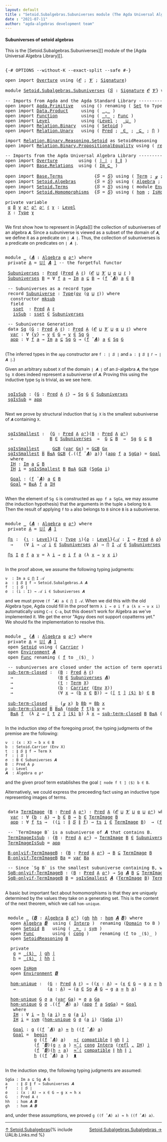 ```yaml
---
layout: default
title : "Setoid.Subalgebras.Subuniverses module (The Agda Universal Algebra Library)"
date : "2021-07-11"
author: "agda-algebras development team"
---
```


#### <a id="subuniverses-of-setoid-algebras">Subuniverses of setoid algebras</a>

This is the [Setoid.Subalgebras.Subuniverses][] module of the [Agda Universal Algebra Library][].

<pre class="Agda">

<a id="368" class="Symbol">{-#</a> <a id="372" class="Keyword">OPTIONS</a> <a id="380" class="Pragma">--without-K</a> <a id="392" class="Pragma">--exact-split</a> <a id="406" class="Pragma">--safe</a> <a id="413" class="Symbol">#-}</a>

<a id="418" class="Keyword">open</a> <a id="423" class="Keyword">import</a> <a id="430" href="Overture.html" class="Module">Overture</a> <a id="439" class="Keyword">using</a> <a id="445" class="Symbol">(</a><a id="446" href="Overture.Signatures.html#648" class="Generalizable">𝓞</a> <a id="448" class="Symbol">;</a> <a id="450" href="Overture.Signatures.html#650" class="Generalizable">𝓥</a> <a id="452" class="Symbol">;</a> <a id="454" href="Overture.Signatures.html#3282" class="Function">Signature</a><a id="463" class="Symbol">)</a>

<a id="466" class="Keyword">module</a> <a id="473" href="Setoid.Subalgebras.Subuniverses.html" class="Module">Setoid.Subalgebras.Subuniverses</a> <a id="505" class="Symbol">{</a><a id="506" href="Setoid.Subalgebras.Subuniverses.html#506" class="Bound">𝑆</a> <a id="508" class="Symbol">:</a> <a id="510" href="Overture.Signatures.html#3282" class="Function">Signature</a> <a id="520" href="Overture.Signatures.html#648" class="Generalizable">𝓞</a> <a id="522" href="Overture.Signatures.html#650" class="Generalizable">𝓥</a><a id="523" class="Symbol">}</a> <a id="525" class="Keyword">where</a>

<a id="532" class="Comment">-- Imports from Agda and the Agda Standard Library ----------------------------------</a>
<a id="618" class="Keyword">open</a> <a id="623" class="Keyword">import</a> <a id="630" href="Agda.Primitive.html" class="Module">Agda.Primitive</a>   <a id="647" class="Keyword">using</a> <a id="653" class="Symbol">()</a> <a id="656" class="Keyword">renaming</a> <a id="665" class="Symbol">(</a> <a id="667" href="Agda.Primitive.html#326" class="Primitive">Set</a> <a id="671" class="Symbol">to</a> <a id="674" class="Primitive">Type</a> <a id="679" class="Symbol">)</a>
<a id="681" class="Keyword">open</a> <a id="686" class="Keyword">import</a> <a id="693" href="Data.Product.html" class="Module">Data.Product</a>     <a id="710" class="Keyword">using</a> <a id="716" class="Symbol">(</a> <a id="718" href="Agda.Builtin.Sigma.html#236" class="InductiveConstructor Operator">_,_</a> <a id="722" class="Symbol">)</a>
<a id="724" class="Keyword">open</a> <a id="729" class="Keyword">import</a> <a id="736" href="Function.html" class="Module">Function</a>         <a id="753" class="Keyword">using</a> <a id="759" class="Symbol">(</a> <a id="761" href="Function.Base.html#1031" class="Function Operator">_∘_</a> <a id="765" class="Symbol">;</a> <a id="767" href="Function.Bundles.html#1868" class="Record">Func</a> <a id="772" class="Symbol">)</a>
<a id="774" class="Keyword">open</a> <a id="779" class="Keyword">import</a> <a id="786" href="Level.html" class="Module">Level</a>            <a id="803" class="Keyword">using</a> <a id="809" class="Symbol">(</a><a id="810" href="Agda.Primitive.html#597" class="Postulate">Level</a> <a id="816" class="Symbol">;</a>  <a id="819" href="Agda.Primitive.html#810" class="Primitive Operator">_⊔_</a> <a id="823" class="Symbol">)</a>
<a id="825" class="Keyword">open</a> <a id="830" class="Keyword">import</a> <a id="837" href="Relation.Binary.html" class="Module">Relation.Binary</a>  <a id="854" class="Keyword">using</a> <a id="860" class="Symbol">(</a> <a id="862" href="Relation.Binary.Bundles.html#1009" class="Record">Setoid</a> <a id="869" class="Symbol">)</a>
<a id="871" class="Keyword">open</a> <a id="876" class="Keyword">import</a> <a id="883" href="Relation.Unary.html" class="Module">Relation.Unary</a>   <a id="900" class="Keyword">using</a> <a id="906" class="Symbol">(</a> <a id="908" href="Relation.Unary.html#1101" class="Function">Pred</a> <a id="913" class="Symbol">;</a> <a id="915" href="Relation.Unary.html#1523" class="Function Operator">_∈_</a> <a id="919" class="Symbol">;</a> <a id="921" href="Relation.Unary.html#1742" class="Function Operator">_⊆_</a> <a id="925" class="Symbol">;</a> <a id="927" href="Relation.Unary.html#4741" class="Function">⋂</a> <a id="929" class="Symbol">)</a>

<a id="932" class="Keyword">import</a> <a id="939" href="Relation.Binary.Reasoning.Setoid.html" class="Module">Relation.Binary.Reasoning.Setoid</a> <a id="972" class="Symbol">as</a> <a id="975" class="Module">SetoidReasoning</a>
<a id="991" class="Keyword">open</a> <a id="996" class="Keyword">import</a> <a id="1003" href="Relation.Binary.PropositionalEquality.html" class="Module">Relation.Binary.PropositionalEquality</a> <a id="1041" class="Keyword">using</a> <a id="1047" class="Symbol">(</a> <a id="1049" href="Agda.Builtin.Equality.html#208" class="InductiveConstructor">refl</a> <a id="1054" class="Symbol">)</a>

<a id="1057" class="Comment">-- Imports from the Agda Universal Algebra Library ----------------------------------</a>
<a id="1143" class="Keyword">open</a> <a id="1148" class="Keyword">import</a> <a id="1155" href="Overture.html" class="Module">Overture</a>        <a id="1171" class="Keyword">using</a> <a id="1177" class="Symbol">(</a> <a id="1179" href="Overture.Basic.html#4326" class="Function Operator">∣_∣</a> <a id="1183" class="Symbol">;</a> <a id="1185" href="Overture.Basic.html#4364" class="Function Operator">∥_∥</a> <a id="1189" class="Symbol">)</a>
<a id="1191" class="Keyword">open</a> <a id="1196" class="Keyword">import</a> <a id="1203" href="Base.Relations.html" class="Module">Base.Relations</a>  <a id="1219" class="Keyword">using</a> <a id="1225" class="Symbol">(</a> <a id="1227" href="Base.Relations.Discrete.html#2326" class="Function Operator">Im_⊆_</a> <a id="1233" class="Symbol">)</a>

<a id="1236" class="Keyword">open</a> <a id="1241" class="Keyword">import</a> <a id="1248" href="Base.Terms.html" class="Module">Base.Terms</a>            <a id="1270" class="Symbol">{</a><a id="1271" class="Argument">𝑆</a> <a id="1273" class="Symbol">=</a> <a id="1275" href="Setoid.Subalgebras.Subuniverses.html#506" class="Bound">𝑆</a><a id="1276" class="Symbol">}</a> <a id="1278" class="Keyword">using</a> <a id="1284" class="Symbol">(</a> <a id="1286" href="Base.Terms.Basic.html#2087" class="Datatype">Term</a> <a id="1291" class="Symbol">;</a> <a id="1293" href="Base.Terms.Basic.html#2128" class="InductiveConstructor">ℊ</a> <a id="1295" class="Symbol">;</a> <a id="1297" href="Base.Terms.Basic.html#2170" class="InductiveConstructor">node</a> <a id="1302" class="Symbol">)</a>
<a id="1304" class="Keyword">open</a> <a id="1309" class="Keyword">import</a> <a id="1316" href="Setoid.Algebras.html" class="Module">Setoid.Algebras</a>       <a id="1338" class="Symbol">{</a><a id="1339" class="Argument">𝑆</a> <a id="1341" class="Symbol">=</a> <a id="1343" href="Setoid.Subalgebras.Subuniverses.html#506" class="Bound">𝑆</a><a id="1344" class="Symbol">}</a> <a id="1346" class="Keyword">using</a> <a id="1352" class="Symbol">(</a> <a id="1354" href="Setoid.Algebras.Basic.html#2837" class="Record">Algebra</a> <a id="1362" class="Symbol">;</a> <a id="1364" href="Setoid.Algebras.Basic.html#3667" class="Function Operator">𝕌[_]</a> <a id="1369" class="Symbol">;</a> <a id="1371" href="Setoid.Algebras.Basic.html#3776" class="Function Operator">_̂_</a> <a id="1375" class="Symbol">;</a> <a id="1377" href="Setoid.Algebras.Basic.html#1068" class="Function">ov</a> <a id="1380" class="Symbol">)</a>
<a id="1382" class="Keyword">open</a> <a id="1387" class="Keyword">import</a> <a id="1394" href="Setoid.Terms.html" class="Module">Setoid.Terms</a>          <a id="1416" class="Symbol">{</a><a id="1417" class="Argument">𝑆</a> <a id="1419" class="Symbol">=</a> <a id="1421" href="Setoid.Subalgebras.Subuniverses.html#506" class="Bound">𝑆</a><a id="1422" class="Symbol">}</a> <a id="1424" class="Keyword">using</a> <a id="1430" class="Symbol">(</a> <a id="1432" class="Keyword">module</a> <a id="1439" href="Setoid.Terms.Basic.html#3846" class="Module">Environment</a> <a id="1451" class="Symbol">)</a>
<a id="1453" class="Keyword">open</a> <a id="1458" class="Keyword">import</a> <a id="1465" href="Setoid.Homomorphisms.html" class="Module">Setoid.Homomorphisms</a>  <a id="1487" class="Symbol">{</a><a id="1488" class="Argument">𝑆</a> <a id="1490" class="Symbol">=</a> <a id="1492" href="Setoid.Subalgebras.Subuniverses.html#506" class="Bound">𝑆</a><a id="1493" class="Symbol">}</a> <a id="1495" class="Keyword">using</a> <a id="1501" class="Symbol">(</a> <a id="1503" href="Setoid.Homomorphisms.Basic.html#1918" class="Function">hom</a> <a id="1507" class="Symbol">;</a> <a id="1509" href="Setoid.Homomorphisms.Basic.html#1825" class="Record">IsHom</a> <a id="1515" class="Symbol">)</a>

<a id="1518" class="Keyword">private</a> <a id="1526" class="Keyword">variable</a>
 <a id="1536" href="Setoid.Subalgebras.Subuniverses.html#1536" class="Generalizable">α</a> <a id="1538" href="Setoid.Subalgebras.Subuniverses.html#1538" class="Generalizable">β</a> <a id="1540" href="Setoid.Subalgebras.Subuniverses.html#1540" class="Generalizable">γ</a> <a id="1542" href="Setoid.Subalgebras.Subuniverses.html#1542" class="Generalizable">ρᵃ</a> <a id="1545" href="Setoid.Subalgebras.Subuniverses.html#1545" class="Generalizable">ρᵇ</a> <a id="1548" href="Setoid.Subalgebras.Subuniverses.html#1548" class="Generalizable">ρᶜ</a> <a id="1551" href="Setoid.Subalgebras.Subuniverses.html#1551" class="Generalizable">ℓ</a> <a id="1553" href="Setoid.Subalgebras.Subuniverses.html#1553" class="Generalizable">χ</a> <a id="1555" class="Symbol">:</a> <a id="1557" href="Agda.Primitive.html#597" class="Postulate">Level</a>
 <a id="1564" href="Setoid.Subalgebras.Subuniverses.html#1564" class="Generalizable">X</a> <a id="1566" class="Symbol">:</a> <a id="1568" href="Setoid.Subalgebras.Subuniverses.html#674" class="Primitive">Type</a> <a id="1573" href="Setoid.Subalgebras.Subuniverses.html#1553" class="Generalizable">χ</a>

</pre>

We first show how to represent in [Agda][] the collection of subuniverses of an algebra `𝑨`.  Since a subuniverse is viewed as a subset of the domain of `𝑨`, we define it as a predicate on `∣ 𝑨 ∣`.  Thus, the collection of subuniverses is a predicate on predicates on `∣ 𝑨 ∣`.

<pre class="Agda">

<a id="1880" class="Keyword">module</a> <a id="1887" href="Setoid.Subalgebras.Subuniverses.html#1887" class="Module">_</a> <a id="1889" class="Symbol">(</a><a id="1890" href="Setoid.Subalgebras.Subuniverses.html#1890" class="Bound">𝑨</a> <a id="1892" class="Symbol">:</a> <a id="1894" href="Setoid.Algebras.Basic.html#2837" class="Record">Algebra</a> <a id="1902" href="Setoid.Subalgebras.Subuniverses.html#1536" class="Generalizable">α</a> <a id="1904" href="Setoid.Subalgebras.Subuniverses.html#1542" class="Generalizable">ρᵃ</a><a id="1906" class="Symbol">)</a> <a id="1908" class="Keyword">where</a>
 <a id="1915" class="Keyword">private</a> <a id="1923" href="Setoid.Subalgebras.Subuniverses.html#1923" class="Function">A</a> <a id="1925" class="Symbol">=</a> <a id="1927" href="Setoid.Algebras.Basic.html#3667" class="Function Operator">𝕌[</a> <a id="1930" href="Setoid.Subalgebras.Subuniverses.html#1890" class="Bound">𝑨</a> <a id="1932" href="Setoid.Algebras.Basic.html#3667" class="Function Operator">]</a> <a id="1934" class="Comment">-- the forgetful functor</a>

 <a id="1961" href="Setoid.Subalgebras.Subuniverses.html#1961" class="Function">Subuniverses</a> <a id="1974" class="Symbol">:</a> <a id="1976" href="Relation.Unary.html#1101" class="Function">Pred</a> <a id="1981" class="Symbol">(</a><a id="1982" href="Relation.Unary.html#1101" class="Function">Pred</a> <a id="1987" href="Setoid.Subalgebras.Subuniverses.html#1923" class="Function">A</a> <a id="1989" href="Setoid.Subalgebras.Subuniverses.html#1551" class="Generalizable">ℓ</a><a id="1990" class="Symbol">)</a> <a id="1992" class="Symbol">(</a><a id="1993" href="Setoid.Subalgebras.Subuniverses.html#520" class="Bound">𝓞</a> <a id="1995" href="Agda.Primitive.html#810" class="Primitive Operator">⊔</a> <a id="1997" href="Setoid.Subalgebras.Subuniverses.html#522" class="Bound">𝓥</a> <a id="1999" href="Agda.Primitive.html#810" class="Primitive Operator">⊔</a> <a id="2001" href="Setoid.Subalgebras.Subuniverses.html#1902" class="Bound">α</a> <a id="2003" href="Agda.Primitive.html#810" class="Primitive Operator">⊔</a> <a id="2005" href="Setoid.Subalgebras.Subuniverses.html#1551" class="Generalizable">ℓ</a> <a id="2007" class="Symbol">)</a>
 <a id="2010" href="Setoid.Subalgebras.Subuniverses.html#1961" class="Function">Subuniverses</a> <a id="2023" href="Setoid.Subalgebras.Subuniverses.html#2023" class="Bound">B</a> <a id="2025" class="Symbol">=</a> <a id="2027" class="Symbol">∀</a> <a id="2029" href="Setoid.Subalgebras.Subuniverses.html#2029" class="Bound">f</a> <a id="2031" href="Setoid.Subalgebras.Subuniverses.html#2031" class="Bound">a</a> <a id="2033" class="Symbol">→</a> <a id="2035" href="Base.Relations.Discrete.html#2326" class="Function Operator">Im</a> <a id="2038" href="Setoid.Subalgebras.Subuniverses.html#2031" class="Bound">a</a> <a id="2040" href="Base.Relations.Discrete.html#2326" class="Function Operator">⊆</a> <a id="2042" href="Setoid.Subalgebras.Subuniverses.html#2023" class="Bound">B</a> <a id="2044" class="Symbol">→</a> <a id="2046" class="Symbol">(</a><a id="2047" href="Setoid.Subalgebras.Subuniverses.html#2029" class="Bound">f</a> <a id="2049" href="Setoid.Algebras.Basic.html#3776" class="Function Operator">̂</a> <a id="2051" href="Setoid.Subalgebras.Subuniverses.html#1890" class="Bound">𝑨</a><a id="2052" class="Symbol">)</a> <a id="2054" href="Setoid.Subalgebras.Subuniverses.html#2031" class="Bound">a</a> <a id="2056" href="Relation.Unary.html#1523" class="Function Operator">∈</a> <a id="2058" href="Setoid.Subalgebras.Subuniverses.html#2023" class="Bound">B</a>

 <a id="2062" class="Comment">-- Subuniverses as a record type</a>
 <a id="2096" class="Keyword">record</a> <a id="2103" href="Setoid.Subalgebras.Subuniverses.html#2103" class="Record">Subuniverse</a> <a id="2115" class="Symbol">:</a> <a id="2117" href="Setoid.Subalgebras.Subuniverses.html#674" class="Primitive">Type</a><a id="2121" class="Symbol">(</a><a id="2122" href="Setoid.Algebras.Basic.html#1068" class="Function">ov</a> <a id="2125" class="Symbol">(</a><a id="2126" href="Setoid.Subalgebras.Subuniverses.html#1902" class="Bound">α</a> <a id="2128" href="Agda.Primitive.html#810" class="Primitive Operator">⊔</a> <a id="2130" href="Setoid.Subalgebras.Subuniverses.html#2130" class="Bound">ℓ</a><a id="2131" class="Symbol">))</a> <a id="2134" class="Keyword">where</a>
  <a id="2142" class="Keyword">constructor</a> <a id="2154" href="Setoid.Subalgebras.Subuniverses.html#2154" class="InductiveConstructor">mksub</a>
  <a id="2162" class="Keyword">field</a>
   <a id="2171" href="Setoid.Subalgebras.Subuniverses.html#2171" class="Field">sset</a>  <a id="2177" class="Symbol">:</a> <a id="2179" href="Relation.Unary.html#1101" class="Function">Pred</a> <a id="2184" href="Setoid.Subalgebras.Subuniverses.html#1923" class="Function">A</a> <a id="2186" href="Setoid.Subalgebras.Subuniverses.html#2130" class="Bound">ℓ</a>
   <a id="2191" href="Setoid.Subalgebras.Subuniverses.html#2191" class="Field">isSub</a> <a id="2197" class="Symbol">:</a> <a id="2199" href="Setoid.Subalgebras.Subuniverses.html#2171" class="Field">sset</a> <a id="2204" href="Relation.Unary.html#1523" class="Function Operator">∈</a> <a id="2206" href="Setoid.Subalgebras.Subuniverses.html#1961" class="Function">Subuniverses</a>

 <a id="2221" class="Comment">-- Subuniverse Generation</a>
 <a id="2248" class="Keyword">data</a> <a id="2253" href="Setoid.Subalgebras.Subuniverses.html#2253" class="Datatype">Sg</a> <a id="2256" class="Symbol">(</a><a id="2257" href="Setoid.Subalgebras.Subuniverses.html#2257" class="Bound">G</a> <a id="2259" class="Symbol">:</a> <a id="2261" href="Relation.Unary.html#1101" class="Function">Pred</a> <a id="2266" href="Setoid.Subalgebras.Subuniverses.html#1923" class="Function">A</a> <a id="2268" href="Setoid.Subalgebras.Subuniverses.html#1551" class="Generalizable">ℓ</a><a id="2269" class="Symbol">)</a> <a id="2271" class="Symbol">:</a> <a id="2273" href="Relation.Unary.html#1101" class="Function">Pred</a> <a id="2278" href="Setoid.Subalgebras.Subuniverses.html#1923" class="Function">A</a> <a id="2280" class="Symbol">(</a><a id="2281" href="Setoid.Subalgebras.Subuniverses.html#520" class="Bound">𝓞</a> <a id="2283" href="Agda.Primitive.html#810" class="Primitive Operator">⊔</a> <a id="2285" href="Setoid.Subalgebras.Subuniverses.html#522" class="Bound">𝓥</a> <a id="2287" href="Agda.Primitive.html#810" class="Primitive Operator">⊔</a> <a id="2289" href="Setoid.Subalgebras.Subuniverses.html#1902" class="Bound">α</a> <a id="2291" href="Agda.Primitive.html#810" class="Primitive Operator">⊔</a> <a id="2293" href="Setoid.Subalgebras.Subuniverses.html#2268" class="Bound">ℓ</a><a id="2294" class="Symbol">)</a> <a id="2296" class="Keyword">where</a>
  <a id="2304" href="Setoid.Subalgebras.Subuniverses.html#2304" class="InductiveConstructor">var</a> <a id="2308" class="Symbol">:</a> <a id="2310" class="Symbol">∀</a> <a id="2312" class="Symbol">{</a><a id="2313" href="Setoid.Subalgebras.Subuniverses.html#2313" class="Bound">v</a><a id="2314" class="Symbol">}</a> <a id="2316" class="Symbol">→</a> <a id="2318" href="Setoid.Subalgebras.Subuniverses.html#2313" class="Bound">v</a> <a id="2320" href="Relation.Unary.html#1523" class="Function Operator">∈</a> <a id="2322" href="Setoid.Subalgebras.Subuniverses.html#2257" class="Bound">G</a> <a id="2324" class="Symbol">→</a> <a id="2326" href="Setoid.Subalgebras.Subuniverses.html#2313" class="Bound">v</a> <a id="2328" href="Relation.Unary.html#1523" class="Function Operator">∈</a> <a id="2330" href="Setoid.Subalgebras.Subuniverses.html#2253" class="Datatype">Sg</a> <a id="2333" href="Setoid.Subalgebras.Subuniverses.html#2257" class="Bound">G</a>
  <a id="2337" href="Setoid.Subalgebras.Subuniverses.html#2337" class="InductiveConstructor">app</a> <a id="2341" class="Symbol">:</a> <a id="2343" class="Symbol">∀</a> <a id="2345" href="Setoid.Subalgebras.Subuniverses.html#2345" class="Bound">f</a> <a id="2347" href="Setoid.Subalgebras.Subuniverses.html#2347" class="Bound">a</a> <a id="2349" class="Symbol">→</a> <a id="2351" href="Base.Relations.Discrete.html#2326" class="Function Operator">Im</a> <a id="2354" href="Setoid.Subalgebras.Subuniverses.html#2347" class="Bound">a</a> <a id="2356" href="Base.Relations.Discrete.html#2326" class="Function Operator">⊆</a> <a id="2358" href="Setoid.Subalgebras.Subuniverses.html#2253" class="Datatype">Sg</a> <a id="2361" href="Setoid.Subalgebras.Subuniverses.html#2257" class="Bound">G</a> <a id="2363" class="Symbol">→</a> <a id="2365" class="Symbol">(</a><a id="2366" href="Setoid.Subalgebras.Subuniverses.html#2345" class="Bound">f</a> <a id="2368" href="Setoid.Algebras.Basic.html#3776" class="Function Operator">̂</a> <a id="2370" href="Setoid.Subalgebras.Subuniverses.html#1890" class="Bound">𝑨</a><a id="2371" class="Symbol">)</a> <a id="2373" href="Setoid.Subalgebras.Subuniverses.html#2347" class="Bound">a</a> <a id="2375" href="Relation.Unary.html#1523" class="Function Operator">∈</a> <a id="2377" href="Setoid.Subalgebras.Subuniverses.html#2253" class="Datatype">Sg</a> <a id="2380" href="Setoid.Subalgebras.Subuniverses.html#2257" class="Bound">G</a>

</pre>

(The inferred types in the `app` constructor are `f : ∣ 𝑆 ∣` and `a : ∥ 𝑆 ∥ 𝑓 → ∣ 𝑨 ∣`.)

Given an arbitrary subset `X` of the domain `∣ 𝑨 ∣` of an `𝑆`-algebra `𝑨`, the
type `Sg X` does indeed represent a subuniverse of `𝑨`. Proving this using the
inductive type `Sg` is trivial, as we see here.

<pre class="Agda">

 <a id="2707" href="Setoid.Subalgebras.Subuniverses.html#2707" class="Function">sgIsSub</a> <a id="2715" class="Symbol">:</a> <a id="2717" class="Symbol">{</a><a id="2718" href="Setoid.Subalgebras.Subuniverses.html#2718" class="Bound">G</a> <a id="2720" class="Symbol">:</a> <a id="2722" href="Relation.Unary.html#1101" class="Function">Pred</a> <a id="2727" href="Setoid.Subalgebras.Subuniverses.html#1923" class="Function">A</a> <a id="2729" href="Setoid.Subalgebras.Subuniverses.html#1551" class="Generalizable">ℓ</a><a id="2730" class="Symbol">}</a> <a id="2732" class="Symbol">→</a> <a id="2734" href="Setoid.Subalgebras.Subuniverses.html#2253" class="Datatype">Sg</a> <a id="2737" href="Setoid.Subalgebras.Subuniverses.html#2718" class="Bound">G</a> <a id="2739" href="Relation.Unary.html#1523" class="Function Operator">∈</a> <a id="2741" href="Setoid.Subalgebras.Subuniverses.html#1961" class="Function">Subuniverses</a>
 <a id="2755" href="Setoid.Subalgebras.Subuniverses.html#2707" class="Function">sgIsSub</a> <a id="2763" class="Symbol">=</a> <a id="2765" href="Setoid.Subalgebras.Subuniverses.html#2337" class="InductiveConstructor">app</a>

</pre>

Next we prove by structural induction that `Sg X` is the smallest subuniverse of `𝑨` containing `X`.

<pre class="Agda">

 <a id="2899" href="Setoid.Subalgebras.Subuniverses.html#2899" class="Function">sgIsSmallest</a> <a id="2912" class="Symbol">:</a>  <a id="2915" class="Symbol">{</a><a id="2916" href="Setoid.Subalgebras.Subuniverses.html#2916" class="Bound">G</a> <a id="2918" class="Symbol">:</a> <a id="2920" href="Relation.Unary.html#1101" class="Function">Pred</a> <a id="2925" href="Setoid.Subalgebras.Subuniverses.html#1923" class="Function">A</a> <a id="2927" href="Setoid.Subalgebras.Subuniverses.html#1904" class="Bound">ρᵃ</a><a id="2929" class="Symbol">}(</a><a id="2931" href="Setoid.Subalgebras.Subuniverses.html#2931" class="Bound">B</a> <a id="2933" class="Symbol">:</a> <a id="2935" href="Relation.Unary.html#1101" class="Function">Pred</a> <a id="2940" href="Setoid.Subalgebras.Subuniverses.html#1923" class="Function">A</a> <a id="2942" href="Setoid.Subalgebras.Subuniverses.html#1545" class="Generalizable">ρᵇ</a><a id="2944" class="Symbol">)</a>
  <a id="2948" class="Symbol">→</a>              <a id="2963" href="Setoid.Subalgebras.Subuniverses.html#2931" class="Bound">B</a> <a id="2965" href="Relation.Unary.html#1523" class="Function Operator">∈</a> <a id="2967" href="Setoid.Subalgebras.Subuniverses.html#1961" class="Function">Subuniverses</a>  <a id="2981" class="Symbol">→</a>  <a id="2984" href="Setoid.Subalgebras.Subuniverses.html#2916" class="Bound">G</a> <a id="2986" href="Relation.Unary.html#1742" class="Function Operator">⊆</a> <a id="2988" href="Setoid.Subalgebras.Subuniverses.html#2931" class="Bound">B</a>  <a id="2991" class="Symbol">→</a>  <a id="2994" href="Setoid.Subalgebras.Subuniverses.html#2253" class="Datatype">Sg</a> <a id="2997" href="Setoid.Subalgebras.Subuniverses.html#2916" class="Bound">G</a> <a id="2999" href="Relation.Unary.html#1742" class="Function Operator">⊆</a> <a id="3001" href="Setoid.Subalgebras.Subuniverses.html#2931" class="Bound">B</a>

 <a id="3005" href="Setoid.Subalgebras.Subuniverses.html#2899" class="Function">sgIsSmallest</a> <a id="3018" class="Symbol">_</a> <a id="3020" class="Symbol">_</a> <a id="3022" href="Setoid.Subalgebras.Subuniverses.html#3022" class="Bound">G⊆B</a> <a id="3026" class="Symbol">(</a><a id="3027" href="Setoid.Subalgebras.Subuniverses.html#2304" class="InductiveConstructor">var</a> <a id="3031" href="Setoid.Subalgebras.Subuniverses.html#3031" class="Bound">Gx</a><a id="3033" class="Symbol">)</a> <a id="3035" class="Symbol">=</a> <a id="3037" href="Setoid.Subalgebras.Subuniverses.html#3022" class="Bound">G⊆B</a> <a id="3041" href="Setoid.Subalgebras.Subuniverses.html#3031" class="Bound">Gx</a>
 <a id="3045" href="Setoid.Subalgebras.Subuniverses.html#2899" class="Function">sgIsSmallest</a> <a id="3058" href="Setoid.Subalgebras.Subuniverses.html#3058" class="Bound">B</a> <a id="3060" href="Setoid.Subalgebras.Subuniverses.html#3060" class="Bound">B≤A</a> <a id="3064" href="Setoid.Subalgebras.Subuniverses.html#3064" class="Bound">G⊆B</a> <a id="3068" class="Symbol">{</a><a id="3069" class="DottedPattern Symbol">.((</a><a id="3072" href="Setoid.Subalgebras.Subuniverses.html#3088" class="DottedPattern Bound">f</a> <a id="3074" href="Setoid.Algebras.Basic.html#3776" class="DottedPattern Function Operator">̂</a> <a id="3076" href="Setoid.Subalgebras.Subuniverses.html#1890" class="DottedPattern Bound">𝑨</a><a id="3077" class="DottedPattern Symbol">)</a> <a id="3079" href="Setoid.Subalgebras.Subuniverses.html#3090" class="DottedPattern Bound">a</a><a id="3080" class="DottedPattern Symbol">)</a><a id="3081" class="Symbol">}</a> <a id="3083" class="Symbol">(</a><a id="3084" href="Setoid.Subalgebras.Subuniverses.html#2337" class="InductiveConstructor">app</a> <a id="3088" href="Setoid.Subalgebras.Subuniverses.html#3088" class="Bound">f</a> <a id="3090" href="Setoid.Subalgebras.Subuniverses.html#3090" class="Bound">a</a> <a id="3092" href="Setoid.Subalgebras.Subuniverses.html#3092" class="Bound">SgGa</a><a id="3096" class="Symbol">)</a> <a id="3098" class="Symbol">=</a> <a id="3100" href="Setoid.Subalgebras.Subuniverses.html#3173" class="Function">Goal</a>
  <a id="3107" class="Keyword">where</a>
  <a id="3115" href="Setoid.Subalgebras.Subuniverses.html#3115" class="Function">IH</a> <a id="3118" class="Symbol">:</a> <a id="3120" href="Base.Relations.Discrete.html#2326" class="Function Operator">Im</a> <a id="3123" href="Setoid.Subalgebras.Subuniverses.html#3090" class="Bound">a</a> <a id="3125" href="Base.Relations.Discrete.html#2326" class="Function Operator">⊆</a> <a id="3127" href="Setoid.Subalgebras.Subuniverses.html#3058" class="Bound">B</a>
  <a id="3131" href="Setoid.Subalgebras.Subuniverses.html#3115" class="Function">IH</a> <a id="3134" href="Setoid.Subalgebras.Subuniverses.html#3134" class="Bound">i</a> <a id="3136" class="Symbol">=</a> <a id="3138" href="Setoid.Subalgebras.Subuniverses.html#2899" class="Function">sgIsSmallest</a> <a id="3151" href="Setoid.Subalgebras.Subuniverses.html#3058" class="Bound">B</a> <a id="3153" href="Setoid.Subalgebras.Subuniverses.html#3060" class="Bound">B≤A</a> <a id="3157" href="Setoid.Subalgebras.Subuniverses.html#3064" class="Bound">G⊆B</a> <a id="3161" class="Symbol">(</a><a id="3162" href="Setoid.Subalgebras.Subuniverses.html#3092" class="Bound">SgGa</a> <a id="3167" href="Setoid.Subalgebras.Subuniverses.html#3134" class="Bound">i</a><a id="3168" class="Symbol">)</a>

  <a id="3173" href="Setoid.Subalgebras.Subuniverses.html#3173" class="Function">Goal</a> <a id="3178" class="Symbol">:</a> <a id="3180" class="Symbol">(</a><a id="3181" href="Setoid.Subalgebras.Subuniverses.html#3088" class="Bound">f</a> <a id="3183" href="Setoid.Algebras.Basic.html#3776" class="Function Operator">̂</a> <a id="3185" href="Setoid.Subalgebras.Subuniverses.html#1890" class="Bound">𝑨</a><a id="3186" class="Symbol">)</a> <a id="3188" href="Setoid.Subalgebras.Subuniverses.html#3090" class="Bound">a</a> <a id="3190" href="Relation.Unary.html#1523" class="Function Operator">∈</a> <a id="3192" href="Setoid.Subalgebras.Subuniverses.html#3058" class="Bound">B</a>
  <a id="3196" href="Setoid.Subalgebras.Subuniverses.html#3173" class="Function">Goal</a> <a id="3201" class="Symbol">=</a> <a id="3203" href="Setoid.Subalgebras.Subuniverses.html#3060" class="Bound">B≤A</a> <a id="3207" href="Setoid.Subalgebras.Subuniverses.html#3088" class="Bound">f</a> <a id="3209" href="Setoid.Subalgebras.Subuniverses.html#3090" class="Bound">a</a> <a id="3211" href="Setoid.Subalgebras.Subuniverses.html#3115" class="Function">IH</a>

</pre>

When the element of `Sg G` is constructed as `app f a SgGa`, we may assume (the induction hypothesis) that the arguments in the tuple `a` belong to `B`. Then the result of applying `f` to `a` also belongs to `B` since `B` is a subuniverse.

<pre class="Agda">

<a id="3482" class="Keyword">module</a> <a id="3489" href="Setoid.Subalgebras.Subuniverses.html#3489" class="Module">_</a> <a id="3491" class="Symbol">{</a><a id="3492" href="Setoid.Subalgebras.Subuniverses.html#3492" class="Bound">𝑨</a> <a id="3494" class="Symbol">:</a> <a id="3496" href="Setoid.Algebras.Basic.html#2837" class="Record">Algebra</a> <a id="3504" href="Setoid.Subalgebras.Subuniverses.html#1536" class="Generalizable">α</a> <a id="3506" href="Setoid.Subalgebras.Subuniverses.html#1542" class="Generalizable">ρᵃ</a><a id="3508" class="Symbol">}</a> <a id="3510" class="Keyword">where</a>
 <a id="3517" class="Keyword">private</a> <a id="3525" href="Setoid.Subalgebras.Subuniverses.html#3525" class="Function">A</a> <a id="3527" class="Symbol">=</a> <a id="3529" href="Setoid.Algebras.Basic.html#3667" class="Function Operator">𝕌[</a> <a id="3532" href="Setoid.Subalgebras.Subuniverses.html#3492" class="Bound">𝑨</a> <a id="3534" href="Setoid.Algebras.Basic.html#3667" class="Function Operator">]</a>

 <a id="3538" href="Setoid.Subalgebras.Subuniverses.html#3538" class="Function">⋂s</a> <a id="3541" class="Symbol">:</a>  <a id="3544" class="Symbol">{</a><a id="3545" href="Setoid.Subalgebras.Subuniverses.html#3545" class="Bound">ι</a> <a id="3547" class="Symbol">:</a> <a id="3549" href="Agda.Primitive.html#597" class="Postulate">Level</a><a id="3554" class="Symbol">}(</a><a id="3556" href="Setoid.Subalgebras.Subuniverses.html#3556" class="Bound">I</a> <a id="3558" class="Symbol">:</a> <a id="3560" href="Setoid.Subalgebras.Subuniverses.html#674" class="Primitive">Type</a> <a id="3565" href="Setoid.Subalgebras.Subuniverses.html#3545" class="Bound">ι</a><a id="3566" class="Symbol">){</a><a id="3568" href="Setoid.Subalgebras.Subuniverses.html#3568" class="Bound">ρ</a> <a id="3570" class="Symbol">:</a> <a id="3572" href="Agda.Primitive.html#597" class="Postulate">Level</a><a id="3577" class="Symbol">}{</a><a id="3579" href="Setoid.Subalgebras.Subuniverses.html#3579" class="Bound">𝒜</a> <a id="3581" class="Symbol">:</a> <a id="3583" href="Setoid.Subalgebras.Subuniverses.html#3556" class="Bound">I</a> <a id="3585" class="Symbol">→</a> <a id="3587" href="Relation.Unary.html#1101" class="Function">Pred</a> <a id="3592" href="Setoid.Subalgebras.Subuniverses.html#3525" class="Function">A</a> <a id="3594" href="Setoid.Subalgebras.Subuniverses.html#3568" class="Bound">ρ</a><a id="3595" class="Symbol">}</a>
  <a id="3599" class="Symbol">→</a>    <a id="3604" class="Symbol">(∀</a> <a id="3607" href="Setoid.Subalgebras.Subuniverses.html#3607" class="Bound">i</a> <a id="3609" class="Symbol">→</a> <a id="3611" href="Setoid.Subalgebras.Subuniverses.html#3579" class="Bound">𝒜</a> <a id="3613" href="Setoid.Subalgebras.Subuniverses.html#3607" class="Bound">i</a> <a id="3615" href="Relation.Unary.html#1523" class="Function Operator">∈</a> <a id="3617" href="Setoid.Subalgebras.Subuniverses.html#1961" class="Function">Subuniverses</a> <a id="3630" href="Setoid.Subalgebras.Subuniverses.html#3492" class="Bound">𝑨</a><a id="3631" class="Symbol">)</a> <a id="3633" class="Symbol">→</a> <a id="3635" href="Relation.Unary.html#4741" class="Function">⋂</a> <a id="3637" href="Setoid.Subalgebras.Subuniverses.html#3556" class="Bound">I</a> <a id="3639" href="Setoid.Subalgebras.Subuniverses.html#3579" class="Bound">𝒜</a> <a id="3641" href="Relation.Unary.html#1523" class="Function Operator">∈</a> <a id="3643" href="Setoid.Subalgebras.Subuniverses.html#1961" class="Function">Subuniverses</a> <a id="3656" href="Setoid.Subalgebras.Subuniverses.html#3492" class="Bound">𝑨</a>

 <a id="3660" href="Setoid.Subalgebras.Subuniverses.html#3538" class="Function">⋂s</a> <a id="3663" href="Setoid.Subalgebras.Subuniverses.html#3663" class="Bound">I</a> <a id="3665" href="Setoid.Subalgebras.Subuniverses.html#3665" class="Bound">σ</a> <a id="3667" href="Setoid.Subalgebras.Subuniverses.html#3667" class="Bound">f</a> <a id="3669" href="Setoid.Subalgebras.Subuniverses.html#3669" class="Bound">a</a> <a id="3671" href="Setoid.Subalgebras.Subuniverses.html#3671" class="Bound">ν</a> <a id="3673" class="Symbol">=</a> <a id="3675" class="Symbol">λ</a> <a id="3677" href="Setoid.Subalgebras.Subuniverses.html#3677" class="Bound">i</a> <a id="3679" class="Symbol">→</a> <a id="3681" href="Setoid.Subalgebras.Subuniverses.html#3665" class="Bound">σ</a> <a id="3683" href="Setoid.Subalgebras.Subuniverses.html#3677" class="Bound">i</a> <a id="3685" href="Setoid.Subalgebras.Subuniverses.html#3667" class="Bound">f</a> <a id="3687" href="Setoid.Subalgebras.Subuniverses.html#3669" class="Bound">a</a> <a id="3689" class="Symbol">(λ</a> <a id="3692" href="Setoid.Subalgebras.Subuniverses.html#3692" class="Bound">x</a> <a id="3694" class="Symbol">→</a> <a id="3696" href="Setoid.Subalgebras.Subuniverses.html#3671" class="Bound">ν</a> <a id="3698" href="Setoid.Subalgebras.Subuniverses.html#3692" class="Bound">x</a> <a id="3700" href="Setoid.Subalgebras.Subuniverses.html#3677" class="Bound">i</a><a id="3701" class="Symbol">)</a>

</pre>

In the proof above, we assume the following typing judgments:

```
ν  : Im a ⊆ ⋂ I 𝒜
a  : ∥ 𝑆 ∥ f → Setoid.Subalgebras.A 𝑨
f  : ∣ 𝑆 ∣
σ  : (i : I) → 𝒜 i ∈ Subuniverses 𝑨
```
and we must prove `(f ̂ 𝑨) a ∈ ⋂ I 𝒜`.  When we did this with the old
Algebra type, Agda could fill in the proof term `λ i → σ i f a (λ x → ν x i)`
automatically using `C-c C-a`, but this doesn't work for Algebra
as we've implemented it.  We get the error "Agsy does not support copatterns
yet."  We should fix the implementation to resolve this.

<pre class="Agda">

<a id="4252" class="Keyword">module</a> <a id="4259" href="Setoid.Subalgebras.Subuniverses.html#4259" class="Module">_</a> <a id="4261" class="Symbol">{</a><a id="4262" href="Setoid.Subalgebras.Subuniverses.html#4262" class="Bound">𝑨</a> <a id="4264" class="Symbol">:</a> <a id="4266" href="Setoid.Algebras.Basic.html#2837" class="Record">Algebra</a> <a id="4274" href="Setoid.Subalgebras.Subuniverses.html#1536" class="Generalizable">α</a> <a id="4276" href="Setoid.Subalgebras.Subuniverses.html#1542" class="Generalizable">ρᵃ</a><a id="4278" class="Symbol">}</a> <a id="4280" class="Keyword">where</a>
 <a id="4287" class="Keyword">private</a> <a id="4295" href="Setoid.Subalgebras.Subuniverses.html#4295" class="Function">A</a> <a id="4297" class="Symbol">=</a> <a id="4299" href="Setoid.Algebras.Basic.html#3667" class="Function Operator">𝕌[</a> <a id="4302" href="Setoid.Subalgebras.Subuniverses.html#4262" class="Bound">𝑨</a> <a id="4304" href="Setoid.Algebras.Basic.html#3667" class="Function Operator">]</a>
 <a id="4307" class="Keyword">open</a> <a id="4312" href="Relation.Binary.Bundles.html#1009" class="Module">Setoid</a> <a id="4319" class="Keyword">using</a> <a id="4325" class="Symbol">(</a> <a id="4327" href="Relation.Binary.Bundles.html#1072" class="Field">Carrier</a> <a id="4335" class="Symbol">)</a>
 <a id="4338" class="Keyword">open</a> <a id="4343" href="Setoid.Terms.Basic.html#3846" class="Module">Environment</a> <a id="4355" href="Setoid.Subalgebras.Subuniverses.html#4262" class="Bound">𝑨</a>
 <a id="4358" class="Keyword">open</a> <a id="4363" href="Function.Bundles.html#1868" class="Module">Func</a> <a id="4368" class="Keyword">renaming</a> <a id="4377" class="Symbol">(</a> <a id="4379" href="Function.Bundles.html#1919" class="Field">f</a> <a id="4381" class="Symbol">to</a> <a id="4384" class="Field">_⟨$⟩_</a> <a id="4390" class="Symbol">)</a>

 <a id="4394" class="Comment">-- subuniverses are closed under the action of term operations</a>
 <a id="4458" href="Setoid.Subalgebras.Subuniverses.html#4458" class="Function">sub-term-closed</a> <a id="4474" class="Symbol">:</a>  <a id="4477" class="Symbol">(</a><a id="4478" href="Setoid.Subalgebras.Subuniverses.html#4478" class="Bound">B</a> <a id="4480" class="Symbol">:</a> <a id="4482" href="Relation.Unary.html#1101" class="Function">Pred</a> <a id="4487" href="Setoid.Subalgebras.Subuniverses.html#4295" class="Function">A</a> <a id="4489" href="Setoid.Subalgebras.Subuniverses.html#1551" class="Generalizable">ℓ</a><a id="4490" class="Symbol">)</a>
  <a id="4494" class="Symbol">→</a>                 <a id="4512" class="Symbol">(</a><a id="4513" href="Setoid.Subalgebras.Subuniverses.html#4478" class="Bound">B</a> <a id="4515" href="Relation.Unary.html#1523" class="Function Operator">∈</a> <a id="4517" href="Setoid.Subalgebras.Subuniverses.html#1961" class="Function">Subuniverses</a> <a id="4530" href="Setoid.Subalgebras.Subuniverses.html#4262" class="Bound">𝑨</a><a id="4531" class="Symbol">)</a>
  <a id="4535" class="Symbol">→</a>                 <a id="4553" class="Symbol">(</a><a id="4554" href="Setoid.Subalgebras.Subuniverses.html#4554" class="Bound">t</a> <a id="4556" class="Symbol">:</a> <a id="4558" href="Base.Terms.Basic.html#2087" class="Datatype">Term</a> <a id="4563" href="Setoid.Subalgebras.Subuniverses.html#1564" class="Generalizable">X</a><a id="4564" class="Symbol">)</a>
  <a id="4568" class="Symbol">→</a>                 <a id="4586" class="Symbol">(</a><a id="4587" href="Setoid.Subalgebras.Subuniverses.html#4587" class="Bound">b</a> <a id="4589" class="Symbol">:</a> <a id="4591" href="Relation.Binary.Bundles.html#1072" class="Field">Carrier</a> <a id="4599" class="Symbol">(</a><a id="4600" href="Setoid.Terms.Basic.html#4046" class="Function">Env</a> <a id="4604" href="Setoid.Subalgebras.Subuniverses.html#1564" class="Generalizable">X</a><a id="4605" class="Symbol">))</a>
  <a id="4610" class="Symbol">→</a>                 <a id="4628" class="Symbol">(∀</a> <a id="4631" href="Setoid.Subalgebras.Subuniverses.html#4631" class="Bound">x</a> <a id="4633" class="Symbol">→</a> <a id="4635" class="Symbol">(</a><a id="4636" href="Setoid.Subalgebras.Subuniverses.html#4587" class="Bound">b</a> <a id="4638" href="Setoid.Subalgebras.Subuniverses.html#4631" class="Bound">x</a> <a id="4640" href="Relation.Unary.html#1523" class="Function Operator">∈</a> <a id="4642" href="Setoid.Subalgebras.Subuniverses.html#4478" class="Bound">B</a><a id="4643" class="Symbol">))</a> <a id="4646" class="Symbol">→</a> <a id="4648" class="Symbol">(</a><a id="4649" href="Setoid.Terms.Basic.html#4904" class="Function Operator">⟦</a> <a id="4651" href="Setoid.Subalgebras.Subuniverses.html#4554" class="Bound">t</a> <a id="4653" href="Setoid.Terms.Basic.html#4904" class="Function Operator">⟧</a> <a id="4655" href="Setoid.Subalgebras.Subuniverses.html#4384" class="Field Operator">⟨$⟩</a> <a id="4659" href="Setoid.Subalgebras.Subuniverses.html#4587" class="Bound">b</a><a id="4660" class="Symbol">)</a> <a id="4662" href="Relation.Unary.html#1523" class="Function Operator">∈</a> <a id="4664" href="Setoid.Subalgebras.Subuniverses.html#4478" class="Bound">B</a>

 <a id="4668" href="Setoid.Subalgebras.Subuniverses.html#4458" class="Function">sub-term-closed</a> <a id="4684" class="Symbol">_</a> <a id="4686" class="Symbol">_</a> <a id="4688" class="Symbol">(</a><a id="4689" href="Base.Terms.Basic.html#2128" class="InductiveConstructor">ℊ</a> <a id="4691" href="Setoid.Subalgebras.Subuniverses.html#4691" class="Bound">x</a><a id="4692" class="Symbol">)</a> <a id="4694" href="Setoid.Subalgebras.Subuniverses.html#4694" class="Bound">b</a> <a id="4696" href="Setoid.Subalgebras.Subuniverses.html#4696" class="Bound">Bb</a> <a id="4699" class="Symbol">=</a> <a id="4701" href="Setoid.Subalgebras.Subuniverses.html#4696" class="Bound">Bb</a> <a id="4704" href="Setoid.Subalgebras.Subuniverses.html#4691" class="Bound">x</a>
 <a id="4707" href="Setoid.Subalgebras.Subuniverses.html#4458" class="Function">sub-term-closed</a> <a id="4723" href="Setoid.Subalgebras.Subuniverses.html#4723" class="Bound">B</a> <a id="4725" href="Setoid.Subalgebras.Subuniverses.html#4725" class="Bound">B≤A</a> <a id="4729" class="Symbol">(</a><a id="4730" href="Base.Terms.Basic.html#2170" class="InductiveConstructor">node</a> <a id="4735" href="Setoid.Subalgebras.Subuniverses.html#4735" class="Bound">f</a> <a id="4737" href="Setoid.Subalgebras.Subuniverses.html#4737" class="Bound">t</a><a id="4738" class="Symbol">)</a><a id="4739" href="Setoid.Subalgebras.Subuniverses.html#4739" class="Bound">b</a> <a id="4741" href="Setoid.Subalgebras.Subuniverses.html#4741" class="Bound">ν</a> <a id="4743" class="Symbol">=</a>
  <a id="4747" href="Setoid.Subalgebras.Subuniverses.html#4725" class="Bound">B≤A</a> <a id="4751" href="Setoid.Subalgebras.Subuniverses.html#4735" class="Bound">f</a>  <a id="4754" class="Symbol">(λ</a> <a id="4757" href="Setoid.Subalgebras.Subuniverses.html#4757" class="Bound">z</a> <a id="4759" class="Symbol">→</a> <a id="4761" href="Setoid.Terms.Basic.html#4904" class="Function Operator">⟦</a> <a id="4763" href="Setoid.Subalgebras.Subuniverses.html#4737" class="Bound">t</a> <a id="4765" href="Setoid.Subalgebras.Subuniverses.html#4757" class="Bound">z</a> <a id="4767" href="Setoid.Terms.Basic.html#4904" class="Function Operator">⟧</a> <a id="4769" href="Setoid.Subalgebras.Subuniverses.html#4384" class="Field Operator">⟨$⟩</a> <a id="4773" href="Setoid.Subalgebras.Subuniverses.html#4739" class="Bound">b</a><a id="4774" class="Symbol">)</a> <a id="4776" class="Symbol">λ</a> <a id="4778" href="Setoid.Subalgebras.Subuniverses.html#4778" class="Bound">x</a> <a id="4780" class="Symbol">→</a> <a id="4782" href="Setoid.Subalgebras.Subuniverses.html#4458" class="Function">sub-term-closed</a> <a id="4798" href="Setoid.Subalgebras.Subuniverses.html#4723" class="Bound">B</a> <a id="4800" href="Setoid.Subalgebras.Subuniverses.html#4725" class="Bound">B≤A</a> <a id="4804" class="Symbol">(</a><a id="4805" href="Setoid.Subalgebras.Subuniverses.html#4737" class="Bound">t</a> <a id="4807" href="Setoid.Subalgebras.Subuniverses.html#4778" class="Bound">x</a><a id="4808" class="Symbol">)</a> <a id="4810" href="Setoid.Subalgebras.Subuniverses.html#4739" class="Bound">b</a> <a id="4812" href="Setoid.Subalgebras.Subuniverses.html#4741" class="Bound">ν</a>

</pre>

In the induction step of the foregoing proof, the typing judgments of the premise are the following:

```
ν  : (x : X) → b x ∈ B
b  : Setoid.Carrier (Env X)
t  : ∥ 𝑆 ∥ f → Term X
f  : ∣ 𝑆 ∣
σ  : B ∈ Subuniverses 𝑨
B  : Pred A ρ
ρ  : Level
𝑨  : Algebra α ρᵃ
```
and the given proof term establishes the goal `⟦ node f t ⟧ ⟨$⟩ b ∈ B`.

Alternatively, we could express the preceeding fact using an inductive type representing images of terms.

<pre class="Agda">

 <a id="5283" class="Keyword">data</a> <a id="5288" href="Setoid.Subalgebras.Subuniverses.html#5288" class="Datatype">TermImage</a> <a id="5298" class="Symbol">(</a><a id="5299" href="Setoid.Subalgebras.Subuniverses.html#5299" class="Bound">B</a> <a id="5301" class="Symbol">:</a> <a id="5303" href="Relation.Unary.html#1101" class="Function">Pred</a> <a id="5308" href="Setoid.Subalgebras.Subuniverses.html#4295" class="Function">A</a> <a id="5310" href="Setoid.Subalgebras.Subuniverses.html#4276" class="Bound">ρᵃ</a><a id="5312" class="Symbol">)</a> <a id="5314" class="Symbol">:</a> <a id="5316" href="Relation.Unary.html#1101" class="Function">Pred</a> <a id="5321" href="Setoid.Subalgebras.Subuniverses.html#4295" class="Function">A</a> <a id="5323" class="Symbol">(</a><a id="5324" href="Setoid.Subalgebras.Subuniverses.html#520" class="Bound">𝓞</a> <a id="5326" href="Agda.Primitive.html#810" class="Primitive Operator">⊔</a> <a id="5328" href="Setoid.Subalgebras.Subuniverses.html#522" class="Bound">𝓥</a> <a id="5330" href="Agda.Primitive.html#810" class="Primitive Operator">⊔</a> <a id="5332" href="Setoid.Subalgebras.Subuniverses.html#4274" class="Bound">α</a> <a id="5334" href="Agda.Primitive.html#810" class="Primitive Operator">⊔</a> <a id="5336" href="Setoid.Subalgebras.Subuniverses.html#4276" class="Bound">ρᵃ</a><a id="5338" class="Symbol">)</a> <a id="5340" class="Keyword">where</a>
  <a id="5348" href="Setoid.Subalgebras.Subuniverses.html#5348" class="InductiveConstructor">var</a> <a id="5352" class="Symbol">:</a> <a id="5354" class="Symbol">∀</a> <a id="5356" class="Symbol">{</a><a id="5357" href="Setoid.Subalgebras.Subuniverses.html#5357" class="Bound">b</a> <a id="5359" class="Symbol">:</a> <a id="5361" href="Setoid.Subalgebras.Subuniverses.html#4295" class="Function">A</a><a id="5362" class="Symbol">}</a> <a id="5364" class="Symbol">→</a> <a id="5366" href="Setoid.Subalgebras.Subuniverses.html#5357" class="Bound">b</a> <a id="5368" href="Relation.Unary.html#1523" class="Function Operator">∈</a> <a id="5370" href="Setoid.Subalgebras.Subuniverses.html#5299" class="Bound">B</a> <a id="5372" class="Symbol">→</a> <a id="5374" href="Setoid.Subalgebras.Subuniverses.html#5357" class="Bound">b</a> <a id="5376" href="Relation.Unary.html#1523" class="Function Operator">∈</a> <a id="5378" href="Setoid.Subalgebras.Subuniverses.html#5288" class="Datatype">TermImage</a> <a id="5388" href="Setoid.Subalgebras.Subuniverses.html#5299" class="Bound">B</a>
  <a id="5392" href="Setoid.Subalgebras.Subuniverses.html#5392" class="InductiveConstructor">app</a> <a id="5396" class="Symbol">:</a> <a id="5398" class="Symbol">∀</a> <a id="5400" href="Setoid.Subalgebras.Subuniverses.html#5400" class="Bound">f</a> <a id="5402" href="Setoid.Subalgebras.Subuniverses.html#5402" class="Bound">ts</a> <a id="5405" class="Symbol">→</a>  <a id="5408" class="Symbol">((</a><a id="5410" href="Setoid.Subalgebras.Subuniverses.html#5410" class="Bound">i</a> <a id="5412" class="Symbol">:</a> <a id="5414" href="Overture.Basic.html#4364" class="Function Operator">∥</a> <a id="5416" href="Setoid.Subalgebras.Subuniverses.html#506" class="Bound">𝑆</a> <a id="5418" href="Overture.Basic.html#4364" class="Function Operator">∥</a> <a id="5420" href="Setoid.Subalgebras.Subuniverses.html#5400" class="Bound">f</a><a id="5421" class="Symbol">)</a> <a id="5423" class="Symbol">→</a> <a id="5425" href="Setoid.Subalgebras.Subuniverses.html#5402" class="Bound">ts</a> <a id="5428" href="Setoid.Subalgebras.Subuniverses.html#5410" class="Bound">i</a> <a id="5430" href="Relation.Unary.html#1523" class="Function Operator">∈</a> <a id="5432" href="Setoid.Subalgebras.Subuniverses.html#5288" class="Datatype">TermImage</a> <a id="5442" href="Setoid.Subalgebras.Subuniverses.html#5299" class="Bound">B</a><a id="5443" class="Symbol">)</a>  <a id="5446" class="Symbol">→</a> <a id="5448" class="Symbol">(</a><a id="5449" href="Setoid.Subalgebras.Subuniverses.html#5400" class="Bound">f</a> <a id="5451" href="Setoid.Algebras.Basic.html#3776" class="Function Operator">̂</a> <a id="5453" href="Setoid.Subalgebras.Subuniverses.html#4262" class="Bound">𝑨</a><a id="5454" class="Symbol">)</a> <a id="5456" href="Setoid.Subalgebras.Subuniverses.html#5402" class="Bound">ts</a> <a id="5459" href="Relation.Unary.html#1523" class="Function Operator">∈</a> <a id="5461" href="Setoid.Subalgebras.Subuniverses.html#5288" class="Datatype">TermImage</a> <a id="5471" href="Setoid.Subalgebras.Subuniverses.html#5299" class="Bound">B</a>

 <a id="5475" class="Comment">-- `TermImage B` is a subuniverse of 𝑨 that contains B.</a>
 <a id="5532" href="Setoid.Subalgebras.Subuniverses.html#5532" class="Function">TermImageIsSub</a> <a id="5547" class="Symbol">:</a> <a id="5549" class="Symbol">{</a><a id="5550" href="Setoid.Subalgebras.Subuniverses.html#5550" class="Bound">B</a> <a id="5552" class="Symbol">:</a> <a id="5554" href="Relation.Unary.html#1101" class="Function">Pred</a> <a id="5559" href="Setoid.Subalgebras.Subuniverses.html#4295" class="Function">A</a> <a id="5561" href="Setoid.Subalgebras.Subuniverses.html#4276" class="Bound">ρᵃ</a><a id="5563" class="Symbol">}</a> <a id="5565" class="Symbol">→</a> <a id="5567" href="Setoid.Subalgebras.Subuniverses.html#5288" class="Datatype">TermImage</a> <a id="5577" href="Setoid.Subalgebras.Subuniverses.html#5550" class="Bound">B</a> <a id="5579" href="Relation.Unary.html#1523" class="Function Operator">∈</a> <a id="5581" href="Setoid.Subalgebras.Subuniverses.html#1961" class="Function">Subuniverses</a> <a id="5594" href="Setoid.Subalgebras.Subuniverses.html#4262" class="Bound">𝑨</a>
 <a id="5597" href="Setoid.Subalgebras.Subuniverses.html#5532" class="Function">TermImageIsSub</a> <a id="5612" class="Symbol">=</a> <a id="5614" href="Setoid.Subalgebras.Subuniverses.html#5392" class="InductiveConstructor">app</a>

 <a id="5620" href="Setoid.Subalgebras.Subuniverses.html#5620" class="Function">B-onlyif-TermImageB</a> <a id="5640" class="Symbol">:</a> <a id="5642" class="Symbol">{</a><a id="5643" href="Setoid.Subalgebras.Subuniverses.html#5643" class="Bound">B</a> <a id="5645" class="Symbol">:</a> <a id="5647" href="Relation.Unary.html#1101" class="Function">Pred</a> <a id="5652" href="Setoid.Subalgebras.Subuniverses.html#4295" class="Function">A</a> <a id="5654" href="Setoid.Subalgebras.Subuniverses.html#4276" class="Bound">ρᵃ</a><a id="5656" class="Symbol">}</a> <a id="5658" class="Symbol">→</a> <a id="5660" href="Setoid.Subalgebras.Subuniverses.html#5643" class="Bound">B</a> <a id="5662" href="Relation.Unary.html#1742" class="Function Operator">⊆</a> <a id="5664" href="Setoid.Subalgebras.Subuniverses.html#5288" class="Datatype">TermImage</a> <a id="5674" href="Setoid.Subalgebras.Subuniverses.html#5643" class="Bound">B</a>
 <a id="5677" href="Setoid.Subalgebras.Subuniverses.html#5620" class="Function">B-onlyif-TermImageB</a> <a id="5697" href="Setoid.Subalgebras.Subuniverses.html#5697" class="Bound">Ba</a> <a id="5700" class="Symbol">=</a> <a id="5702" href="Setoid.Subalgebras.Subuniverses.html#5348" class="InductiveConstructor">var</a> <a id="5706" href="Setoid.Subalgebras.Subuniverses.html#5697" class="Bound">Ba</a>

 <a id="5711" class="Comment">-- Since `Sg B` is the smallest subuniverse containing B, we obtain the following inclusion.</a>
 <a id="5805" href="Setoid.Subalgebras.Subuniverses.html#5805" class="Function">SgB-onlyif-TermImageB</a> <a id="5827" class="Symbol">:</a> <a id="5829" class="Symbol">(</a><a id="5830" href="Setoid.Subalgebras.Subuniverses.html#5830" class="Bound">B</a> <a id="5832" class="Symbol">:</a> <a id="5834" href="Relation.Unary.html#1101" class="Function">Pred</a> <a id="5839" href="Setoid.Subalgebras.Subuniverses.html#4295" class="Function">A</a> <a id="5841" href="Setoid.Subalgebras.Subuniverses.html#4276" class="Bound">ρᵃ</a><a id="5843" class="Symbol">)</a> <a id="5845" class="Symbol">→</a> <a id="5847" href="Setoid.Subalgebras.Subuniverses.html#2253" class="Datatype">Sg</a> <a id="5850" href="Setoid.Subalgebras.Subuniverses.html#4262" class="Bound">𝑨</a> <a id="5852" href="Setoid.Subalgebras.Subuniverses.html#5830" class="Bound">B</a> <a id="5854" href="Relation.Unary.html#1742" class="Function Operator">⊆</a> <a id="5856" href="Setoid.Subalgebras.Subuniverses.html#5288" class="Datatype">TermImage</a> <a id="5866" href="Setoid.Subalgebras.Subuniverses.html#5830" class="Bound">B</a>
 <a id="5869" href="Setoid.Subalgebras.Subuniverses.html#5805" class="Function">SgB-onlyif-TermImageB</a> <a id="5891" href="Setoid.Subalgebras.Subuniverses.html#5891" class="Bound">B</a> <a id="5893" class="Symbol">=</a> <a id="5895" href="Setoid.Subalgebras.Subuniverses.html#2899" class="Function">sgIsSmallest</a> <a id="5908" href="Setoid.Subalgebras.Subuniverses.html#4262" class="Bound">𝑨</a> <a id="5910" class="Symbol">(</a><a id="5911" href="Setoid.Subalgebras.Subuniverses.html#5288" class="Datatype">TermImage</a> <a id="5921" href="Setoid.Subalgebras.Subuniverses.html#5891" class="Bound">B</a><a id="5922" class="Symbol">)</a> <a id="5924" href="Setoid.Subalgebras.Subuniverses.html#5532" class="Function">TermImageIsSub</a> <a id="5939" href="Setoid.Subalgebras.Subuniverses.html#5620" class="Function">B-onlyif-TermImageB</a>

</pre>

A basic but important fact about homomorphisms is that they are uniquely determined by
the values they take on a generating set. This is the content of the next theorem, which
we call `hom-unique`.

<pre class="Agda">

 <a id="6186" class="Keyword">module</a> <a id="6193" href="Setoid.Subalgebras.Subuniverses.html#6193" class="Module">_</a> <a id="6195" class="Symbol">{</a><a id="6196" href="Setoid.Subalgebras.Subuniverses.html#6196" class="Bound">𝑩</a> <a id="6198" class="Symbol">:</a> <a id="6200" href="Setoid.Algebras.Basic.html#2837" class="Record">Algebra</a> <a id="6208" href="Setoid.Subalgebras.Subuniverses.html#1538" class="Generalizable">β</a> <a id="6210" href="Setoid.Subalgebras.Subuniverses.html#1545" class="Generalizable">ρᵇ</a><a id="6212" class="Symbol">}</a> <a id="6214" class="Symbol">(</a><a id="6215" href="Setoid.Subalgebras.Subuniverses.html#6215" class="Bound">gh</a> <a id="6218" href="Setoid.Subalgebras.Subuniverses.html#6218" class="Bound">hh</a> <a id="6221" class="Symbol">:</a> <a id="6223" href="Setoid.Homomorphisms.Basic.html#1918" class="Function">hom</a> <a id="6227" href="Setoid.Subalgebras.Subuniverses.html#4262" class="Bound">𝑨</a> <a id="6229" href="Setoid.Subalgebras.Subuniverses.html#6196" class="Bound">𝑩</a><a id="6230" class="Symbol">)</a> <a id="6232" class="Keyword">where</a>
  <a id="6240" class="Keyword">open</a> <a id="6245" href="Setoid.Algebras.Basic.html#2837" class="Module">Algebra</a> <a id="6253" href="Setoid.Subalgebras.Subuniverses.html#6196" class="Bound">𝑩</a>  <a id="6256" class="Keyword">using</a> <a id="6262" class="Symbol">(</a> <a id="6264" href="Setoid.Algebras.Basic.html#2916" class="Field">Interp</a> <a id="6271" class="Symbol">)</a>  <a id="6274" class="Keyword">renaming</a> <a id="6283" class="Symbol">(</a><a id="6284" href="Setoid.Algebras.Basic.html#2894" class="Field">Domain</a> <a id="6291" class="Symbol">to</a> <a id="6294" class="Field">B</a> <a id="6296" class="Symbol">)</a>
  <a id="6300" class="Keyword">open</a> <a id="6305" href="Relation.Binary.Bundles.html#1009" class="Module">Setoid</a> <a id="6312" href="Setoid.Subalgebras.Subuniverses.html#6294" class="Function">B</a>   <a id="6316" class="Keyword">using</a> <a id="6322" class="Symbol">(</a> <a id="6324" href="Relation.Binary.Bundles.html#1098" class="Field Operator">_≈_</a> <a id="6328" class="Symbol">;</a> <a id="6330" href="Relation.Binary.Structures.html#1594" class="Function">sym</a> <a id="6334" class="Symbol">)</a>
  <a id="6338" class="Keyword">open</a> <a id="6343" href="Function.Bundles.html#1868" class="Module">Func</a>       <a id="6354" class="Keyword">using</a> <a id="6360" class="Symbol">(</a> <a id="6362" href="Function.Bundles.html#1938" class="Field">cong</a> <a id="6367" class="Symbol">)</a>    <a id="6372" class="Keyword">renaming</a> <a id="6381" class="Symbol">(</a><a id="6382" href="Function.Bundles.html#1919" class="Field">f</a> <a id="6384" class="Symbol">to</a> <a id="6387" class="Field">_⟨$⟩_</a> <a id="6393" class="Symbol">)</a>
  <a id="6397" class="Keyword">open</a> <a id="6402" href="Relation.Binary.Reasoning.Setoid.html" class="Module">SetoidReasoning</a> <a id="6418" href="Setoid.Subalgebras.Subuniverses.html#6294" class="Function">B</a>

  <a id="6423" class="Keyword">private</a>
   <a id="6434" href="Setoid.Subalgebras.Subuniverses.html#6434" class="Function">g</a> <a id="6436" class="Symbol">=</a> <a id="6438" href="Setoid.Subalgebras.Subuniverses.html#6387" class="Field Operator">_⟨$⟩_</a> <a id="6444" href="Overture.Basic.html#4326" class="Function Operator">∣</a> <a id="6446" href="Setoid.Subalgebras.Subuniverses.html#6215" class="Bound">gh</a> <a id="6449" href="Overture.Basic.html#4326" class="Function Operator">∣</a>
   <a id="6454" href="Setoid.Subalgebras.Subuniverses.html#6454" class="Function">h</a> <a id="6456" class="Symbol">=</a> <a id="6458" href="Setoid.Subalgebras.Subuniverses.html#6387" class="Field Operator">_⟨$⟩_</a> <a id="6464" href="Overture.Basic.html#4326" class="Function Operator">∣</a> <a id="6466" href="Setoid.Subalgebras.Subuniverses.html#6218" class="Bound">hh</a> <a id="6469" href="Overture.Basic.html#4326" class="Function Operator">∣</a>

  <a id="6474" class="Keyword">open</a> <a id="6479" href="Setoid.Homomorphisms.Basic.html#1825" class="Module">IsHom</a>
  <a id="6487" class="Keyword">open</a> <a id="6492" href="Setoid.Terms.Basic.html#3846" class="Module">Environment</a> <a id="6504" href="Setoid.Subalgebras.Subuniverses.html#6196" class="Bound">𝑩</a>

  <a id="6509" href="Setoid.Subalgebras.Subuniverses.html#6509" class="Function">hom-unique</a> <a id="6520" class="Symbol">:</a>  <a id="6523" class="Symbol">(</a><a id="6524" href="Setoid.Subalgebras.Subuniverses.html#6524" class="Bound">G</a> <a id="6526" class="Symbol">:</a> <a id="6528" href="Relation.Unary.html#1101" class="Function">Pred</a> <a id="6533" href="Setoid.Subalgebras.Subuniverses.html#4295" class="Function">A</a> <a id="6535" href="Setoid.Subalgebras.Subuniverses.html#1551" class="Generalizable">ℓ</a><a id="6536" class="Symbol">)</a> <a id="6538" class="Symbol">→</a> <a id="6540" class="Symbol">((</a><a id="6542" href="Setoid.Subalgebras.Subuniverses.html#6542" class="Bound">x</a> <a id="6544" class="Symbol">:</a> <a id="6546" href="Setoid.Subalgebras.Subuniverses.html#4295" class="Function">A</a><a id="6547" class="Symbol">)</a> <a id="6549" class="Symbol">→</a> <a id="6551" class="Symbol">(</a><a id="6552" href="Setoid.Subalgebras.Subuniverses.html#6542" class="Bound">x</a> <a id="6554" href="Relation.Unary.html#1523" class="Function Operator">∈</a> <a id="6556" href="Setoid.Subalgebras.Subuniverses.html#6524" class="Bound">G</a> <a id="6558" class="Symbol">→</a> <a id="6560" href="Setoid.Subalgebras.Subuniverses.html#6434" class="Function">g</a> <a id="6562" href="Setoid.Subalgebras.Subuniverses.html#6542" class="Bound">x</a> <a id="6564" href="Relation.Binary.Bundles.html#1098" class="Function Operator">≈</a> <a id="6566" href="Setoid.Subalgebras.Subuniverses.html#6454" class="Function">h</a> <a id="6568" href="Setoid.Subalgebras.Subuniverses.html#6542" class="Bound">x</a><a id="6569" class="Symbol">))</a>
   <a id="6575" class="Symbol">→</a>            <a id="6588" class="Symbol">(</a><a id="6589" href="Setoid.Subalgebras.Subuniverses.html#6589" class="Bound">a</a> <a id="6591" class="Symbol">:</a> <a id="6593" href="Setoid.Subalgebras.Subuniverses.html#4295" class="Function">A</a><a id="6594" class="Symbol">)</a> <a id="6596" class="Symbol">→</a> <a id="6598" class="Symbol">(</a><a id="6599" href="Setoid.Subalgebras.Subuniverses.html#6589" class="Bound">a</a> <a id="6601" href="Relation.Unary.html#1523" class="Function Operator">∈</a> <a id="6603" href="Setoid.Subalgebras.Subuniverses.html#2253" class="Datatype">Sg</a> <a id="6606" href="Setoid.Subalgebras.Subuniverses.html#4262" class="Bound">𝑨</a> <a id="6608" href="Setoid.Subalgebras.Subuniverses.html#6524" class="Bound">G</a> <a id="6610" class="Symbol">→</a> <a id="6612" href="Setoid.Subalgebras.Subuniverses.html#6434" class="Function">g</a> <a id="6614" href="Setoid.Subalgebras.Subuniverses.html#6589" class="Bound">a</a> <a id="6616" href="Relation.Binary.Bundles.html#1098" class="Function Operator">≈</a> <a id="6618" href="Setoid.Subalgebras.Subuniverses.html#6454" class="Function">h</a> <a id="6620" href="Setoid.Subalgebras.Subuniverses.html#6589" class="Bound">a</a><a id="6621" class="Symbol">)</a>

  <a id="6626" href="Setoid.Subalgebras.Subuniverses.html#6509" class="Function">hom-unique</a> <a id="6637" href="Setoid.Subalgebras.Subuniverses.html#6637" class="Bound">G</a> <a id="6639" href="Setoid.Subalgebras.Subuniverses.html#6639" class="Bound">σ</a> <a id="6641" href="Setoid.Subalgebras.Subuniverses.html#6641" class="Bound">a</a> <a id="6643" class="Symbol">(</a><a id="6644" href="Setoid.Subalgebras.Subuniverses.html#2304" class="InductiveConstructor">var</a> <a id="6648" href="Setoid.Subalgebras.Subuniverses.html#6648" class="Bound">Ga</a><a id="6650" class="Symbol">)</a> <a id="6652" class="Symbol">=</a> <a id="6654" href="Setoid.Subalgebras.Subuniverses.html#6639" class="Bound">σ</a> <a id="6656" href="Setoid.Subalgebras.Subuniverses.html#6641" class="Bound">a</a> <a id="6658" href="Setoid.Subalgebras.Subuniverses.html#6648" class="Bound">Ga</a>
  <a id="6663" href="Setoid.Subalgebras.Subuniverses.html#6509" class="Function">hom-unique</a> <a id="6674" href="Setoid.Subalgebras.Subuniverses.html#6674" class="Bound">G</a> <a id="6676" href="Setoid.Subalgebras.Subuniverses.html#6676" class="Bound">σ</a> <a id="6678" class="DottedPattern Symbol">.((</a><a id="6681" href="Setoid.Subalgebras.Subuniverses.html#6696" class="DottedPattern Bound">f</a> <a id="6683" href="Setoid.Algebras.Basic.html#3776" class="DottedPattern Function Operator">̂</a> <a id="6685" href="Setoid.Subalgebras.Subuniverses.html#4262" class="DottedPattern Bound">𝑨</a><a id="6686" class="DottedPattern Symbol">)</a> <a id="6688" href="Setoid.Subalgebras.Subuniverses.html#6698" class="DottedPattern Bound">a</a><a id="6689" class="DottedPattern Symbol">)</a> <a id="6691" class="Symbol">(</a><a id="6692" href="Setoid.Subalgebras.Subuniverses.html#2337" class="InductiveConstructor">app</a> <a id="6696" href="Setoid.Subalgebras.Subuniverses.html#6696" class="Bound">f</a> <a id="6698" href="Setoid.Subalgebras.Subuniverses.html#6698" class="Bound">a</a> <a id="6700" href="Setoid.Subalgebras.Subuniverses.html#6700" class="Bound">SgGa</a><a id="6704" class="Symbol">)</a> <a id="6706" class="Symbol">=</a> <a id="6708" href="Setoid.Subalgebras.Subuniverses.html#6804" class="Function">Goal</a>
   <a id="6716" class="Keyword">where</a>
   <a id="6725" href="Setoid.Subalgebras.Subuniverses.html#6725" class="Function">IH</a> <a id="6728" class="Symbol">:</a> <a id="6730" class="Symbol">∀</a> <a id="6732" href="Setoid.Subalgebras.Subuniverses.html#6732" class="Bound">i</a> <a id="6734" class="Symbol">→</a> <a id="6736" href="Setoid.Subalgebras.Subuniverses.html#6454" class="Function">h</a> <a id="6738" class="Symbol">(</a><a id="6739" href="Setoid.Subalgebras.Subuniverses.html#6698" class="Bound">a</a> <a id="6741" href="Setoid.Subalgebras.Subuniverses.html#6732" class="Bound">i</a><a id="6742" class="Symbol">)</a> <a id="6744" href="Relation.Binary.Bundles.html#1098" class="Function Operator">≈</a> <a id="6746" href="Setoid.Subalgebras.Subuniverses.html#6434" class="Function">g</a> <a id="6748" class="Symbol">(</a><a id="6749" href="Setoid.Subalgebras.Subuniverses.html#6698" class="Bound">a</a> <a id="6751" href="Setoid.Subalgebras.Subuniverses.html#6732" class="Bound">i</a><a id="6752" class="Symbol">)</a>
   <a id="6757" href="Setoid.Subalgebras.Subuniverses.html#6725" class="Function">IH</a> <a id="6760" href="Setoid.Subalgebras.Subuniverses.html#6760" class="Bound">i</a> <a id="6762" class="Symbol">=</a> <a id="6764" href="Relation.Binary.Structures.html#1594" class="Function">sym</a> <a id="6768" class="Symbol">(</a><a id="6769" href="Setoid.Subalgebras.Subuniverses.html#6509" class="Function">hom-unique</a> <a id="6780" href="Setoid.Subalgebras.Subuniverses.html#6674" class="Bound">G</a> <a id="6782" href="Setoid.Subalgebras.Subuniverses.html#6676" class="Bound">σ</a> <a id="6784" class="Symbol">(</a><a id="6785" href="Setoid.Subalgebras.Subuniverses.html#6698" class="Bound">a</a> <a id="6787" href="Setoid.Subalgebras.Subuniverses.html#6760" class="Bound">i</a><a id="6788" class="Symbol">)</a> <a id="6790" class="Symbol">(</a><a id="6791" href="Setoid.Subalgebras.Subuniverses.html#6700" class="Bound">SgGa</a> <a id="6796" href="Setoid.Subalgebras.Subuniverses.html#6760" class="Bound">i</a><a id="6797" class="Symbol">))</a>

   <a id="6804" href="Setoid.Subalgebras.Subuniverses.html#6804" class="Function">Goal</a> <a id="6809" class="Symbol">:</a> <a id="6811" href="Setoid.Subalgebras.Subuniverses.html#6434" class="Function">g</a> <a id="6813" class="Symbol">((</a><a id="6815" href="Setoid.Subalgebras.Subuniverses.html#6696" class="Bound">f</a> <a id="6817" href="Setoid.Algebras.Basic.html#3776" class="Function Operator">̂</a> <a id="6819" href="Setoid.Subalgebras.Subuniverses.html#4262" class="Bound">𝑨</a><a id="6820" class="Symbol">)</a> <a id="6822" href="Setoid.Subalgebras.Subuniverses.html#6698" class="Bound">a</a><a id="6823" class="Symbol">)</a> <a id="6825" href="Relation.Binary.Bundles.html#1098" class="Function Operator">≈</a> <a id="6827" href="Setoid.Subalgebras.Subuniverses.html#6454" class="Function">h</a> <a id="6829" class="Symbol">((</a><a id="6831" href="Setoid.Subalgebras.Subuniverses.html#6696" class="Bound">f</a> <a id="6833" href="Setoid.Algebras.Basic.html#3776" class="Function Operator">̂</a> <a id="6835" href="Setoid.Subalgebras.Subuniverses.html#4262" class="Bound">𝑨</a><a id="6836" class="Symbol">)</a> <a id="6838" href="Setoid.Subalgebras.Subuniverses.html#6698" class="Bound">a</a><a id="6839" class="Symbol">)</a>
   <a id="6844" href="Setoid.Subalgebras.Subuniverses.html#6804" class="Function">Goal</a> <a id="6849" class="Symbol">=</a>  <a id="6852" href="Relation.Binary.Reasoning.Base.Single.html#1916" class="Function Operator">begin</a>
           <a id="6869" href="Setoid.Subalgebras.Subuniverses.html#6434" class="Function">g</a> <a id="6871" class="Symbol">((</a><a id="6873" href="Setoid.Subalgebras.Subuniverses.html#6696" class="Bound">f</a> <a id="6875" href="Setoid.Algebras.Basic.html#3776" class="Function Operator">̂</a> <a id="6877" href="Setoid.Subalgebras.Subuniverses.html#4262" class="Bound">𝑨</a><a id="6878" class="Symbol">)</a> <a id="6880" href="Setoid.Subalgebras.Subuniverses.html#6698" class="Bound">a</a><a id="6881" class="Symbol">)</a>   <a id="6885" href="Relation.Binary.Reasoning.Setoid.html#1052" class="Function">≈⟨</a> <a id="6888" href="Setoid.Homomorphisms.Basic.html#1886" class="Field">compatible</a> <a id="6899" href="Overture.Basic.html#4364" class="Function Operator">∥</a> <a id="6901" href="Setoid.Subalgebras.Subuniverses.html#6215" class="Bound">gh</a> <a id="6904" href="Overture.Basic.html#4364" class="Function Operator">∥</a> <a id="6906" href="Relation.Binary.Reasoning.Setoid.html#1052" class="Function">⟩</a>
           <a id="6919" class="Symbol">(</a><a id="6920" href="Setoid.Subalgebras.Subuniverses.html#6696" class="Bound">f</a> <a id="6922" href="Setoid.Algebras.Basic.html#3776" class="Function Operator">̂</a> <a id="6924" href="Setoid.Subalgebras.Subuniverses.html#6196" class="Bound">𝑩</a><a id="6925" class="Symbol">)(</a><a id="6927" href="Setoid.Subalgebras.Subuniverses.html#6434" class="Function">g</a> <a id="6929" href="Function.Base.html#1031" class="Function Operator">∘</a> <a id="6931" href="Setoid.Subalgebras.Subuniverses.html#6698" class="Bound">a</a> <a id="6933" class="Symbol">)</a> <a id="6935" href="Relation.Binary.Reasoning.Setoid.html#1153" class="Function">≈˘⟨</a> <a id="6939" href="Function.Bundles.html#1938" class="Field">cong</a> <a id="6944" href="Setoid.Algebras.Basic.html#2916" class="Function">Interp</a> <a id="6951" class="Symbol">(</a><a id="6952" href="Agda.Builtin.Equality.html#208" class="InductiveConstructor">refl</a> <a id="6957" href="Agda.Builtin.Sigma.html#236" class="InductiveConstructor Operator">,</a> <a id="6959" href="Setoid.Subalgebras.Subuniverses.html#6725" class="Function">IH</a><a id="6961" class="Symbol">)</a> <a id="6963" href="Relation.Binary.Reasoning.Setoid.html#1153" class="Function">⟩</a>
           <a id="6976" class="Symbol">(</a><a id="6977" href="Setoid.Subalgebras.Subuniverses.html#6696" class="Bound">f</a> <a id="6979" href="Setoid.Algebras.Basic.html#3776" class="Function Operator">̂</a> <a id="6981" href="Setoid.Subalgebras.Subuniverses.html#6196" class="Bound">𝑩</a><a id="6982" class="Symbol">)(</a><a id="6984" href="Setoid.Subalgebras.Subuniverses.html#6454" class="Function">h</a> <a id="6986" href="Function.Base.html#1031" class="Function Operator">∘</a> <a id="6988" href="Setoid.Subalgebras.Subuniverses.html#6698" class="Bound">a</a><a id="6989" class="Symbol">)</a>  <a id="6992" href="Relation.Binary.Reasoning.Setoid.html#1153" class="Function">≈˘⟨</a> <a id="6996" href="Setoid.Homomorphisms.Basic.html#1886" class="Field">compatible</a> <a id="7007" href="Overture.Basic.html#4364" class="Function Operator">∥</a> <a id="7009" href="Setoid.Subalgebras.Subuniverses.html#6218" class="Bound">hh</a> <a id="7012" href="Overture.Basic.html#4364" class="Function Operator">∥</a> <a id="7014" href="Relation.Binary.Reasoning.Setoid.html#1153" class="Function">⟩</a>
           <a id="7027" href="Setoid.Subalgebras.Subuniverses.html#6454" class="Function">h</a> <a id="7029" class="Symbol">((</a><a id="7031" href="Setoid.Subalgebras.Subuniverses.html#6696" class="Bound">f</a> <a id="7033" href="Setoid.Algebras.Basic.html#3776" class="Function Operator">̂</a> <a id="7035" href="Setoid.Subalgebras.Subuniverses.html#4262" class="Bound">𝑨</a><a id="7036" class="Symbol">)</a> <a id="7038" href="Setoid.Subalgebras.Subuniverses.html#6698" class="Bound">a</a> <a id="7040" class="Symbol">)</a>  <a id="7043" href="Relation.Binary.Reasoning.Base.Single.html#2555" class="Function Operator">∎</a>

</pre>

In the induction step, the following typing judgments are assumed:
```
SgGa : Im a ⊆ Sg 𝑨 G
a    : ∥ 𝑆 ∥ f → Subuniverses 𝑨
f    : ∣ 𝑆 ∣
σ    : (x : A) → x ∈ G → g x ≈ h x
G    : Pred A ℓ
hh   : hom 𝑨 𝑩
gh   : hom 𝑨 𝑩
```
and, under these assumptions, we proved `g ((f ̂ 𝑨) a) ≈ h ((f ̂ 𝑨) a)`.

---------------------------------

<span style="float:left;">[↑ Setoid.Subalgebras](Setoid.Subalgebras.html)</span>
<span style="float:right;">[Setoid.Subalgebras.Subalgebras →](Setoid.Subalgebras.Subalgebras.html)</span>

{% include UALib.Links.md %}
